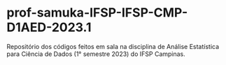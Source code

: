 # prof-samuka-IFSP-IFSP-CMP-D1AED-2023.1
Repositório dos códigos feitos em sala na disciplina de Análise Estatística para Ciência de Dados (1° semestre 2023) do IFSP Campinas.
